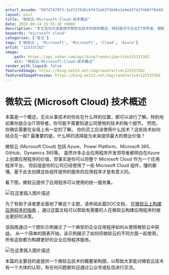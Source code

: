 ```yaml
---
arturl_encode: "6874747073:3a2f2f626c6f672e6373646e2e6e65742f466f78446176652f:61727469636c652f64657461696c732f313235333337323632"
layout: post
title: "微软云-Microsoft-Cloud-技术概述"
date: 2022-09-14 15:55:38 +0800
description: "本文旨在为读者提供微软云技术的架构概览，特别是对于企业IT领导者，理解如何将Azure、PowerP"
keywords: "microsoft cloud"
categories: ['笔记']
tags: ['微软云', 'Microsoft', 'Microsoft', 'Cloud', 'Azure']
artid: "125337262"
image:
    path: https://api.vvhan.com/api/bing?rand=sj&artid=125337262
    alt: "微软云-Microsoft-Cloud-技术概述"
render_with_liquid: false
featuredImage: https://bing.ee123.net/img/rand?artid=125337262
featuredImagePreview: https://bing.ee123.net/img/rand?artid=125337262
---
```


# 微软云 (Microsoft Cloud) 技术概述

本篇是一个概述，无论从事技术的你处在什么样的位置，都可以进行了解。特别地如果你是企业IT领导者，你可能不需要知道公司使用的技术的每个细节。 然而，你确实需要在全局上有一定的了解。 你的员工应该使用什么技术？这些技术如何结合在一起? 最重要的是，什么样的选择能为未来提供最大的商业价值？

微软云 (Microsoft Cloud) 包括 Azure、Power Platform、Microsoft 365、GitHub、Dynamics 365等。 虽然许多企业应用程序开发领导者都明白在Azure上创建应用程序的价值，但事实是你可以将整个 Microsoft Cloud 作为一个应用程序平台。 但前提是你的公司已经使用了一些 Microsoft Cloud 组件，懂的都懂，基于此去创建这些组件提供的服务的应用程序才是有意义的。

看下图，微软云提供了应用程序可以使用的统一服务集。
  
![在这里插入图片描述](https://i-blog.csdnimg.cn/blog_migrate/a394565773b0aed8fa24e7d6008fb611.png#pic_center)
  
为了有助于读者更全面地了解这个主题，请参阅此篇DOC文档，
[在微软云上构建应用程序的指南](https://docs.microsoft.com/zh-cn/azure/architecture/guide/microsoft-cloud/overview?WT.mc_id=M365-MVP-5000796)
，通过这篇文档可以帮助有需要的人在微软云构建应用程序时做出更好的决策。

该指南通过一个图形示例展示了一个典型的企业应用程序如何从使用微软云中获益。 从一个简单的图表开始，该示例展示了如何将微软云的不同方面一起使用，所有这些都为构建更好的企业应用程序服务。
  
![在这里插入图片描述](https://i-blog.csdnimg.cn/blog_migrate/93a01f523695c2b3c79ae84490bbd0f3.png#pic_center)
  
本篇的主要目的是提供一个微软云技术的概要架构图，以帮助大家能对微软云技术有一个大体的认知，有任何问题都欢迎通过公众号或私信进行交流。